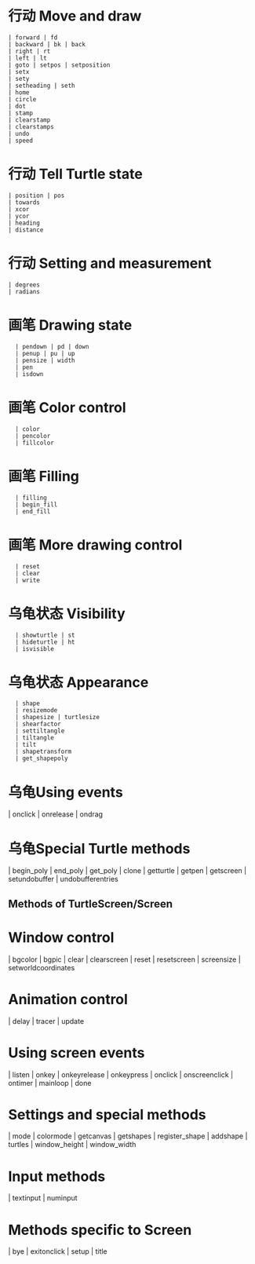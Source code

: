 
# 行动  Move and draw

    | forward | fd  
    | backward | bk | back
    | right | rt
    | left | lt
    | goto | setpos | setposition
    | setx
    | sety
    | setheading | seth
    | home
    | circle
    | dot
    | stamp
    | clearstamp
    | clearstamps
    | undo
    | speed

# 行动  Tell Turtle state

    | position | pos
    | towards
    | xcor
    | ycor
    | heading
    | distance

# 行动  Setting and measurement

    | degrees
    | radians


# 画笔   Drawing state

      | pendown | pd | down
      | penup | pu | up
      | pensize | width
      | pen
      | isdown

# 画笔   Color control

      | color
      | pencolor
      | fillcolor

# 画笔   Filling

      | filling
      | begin_fill
      | end_fill

# 画笔   More drawing control

      | reset
      | clear
      | write



# 乌龟状态   Visibility

      | showturtle | st
      | hideturtle | ht
      | isvisible

# 乌龟状态  Appearance

      | shape
      | resizemode
      | shapesize | turtlesize
      | shearfactor
      | settiltangle
      | tiltangle
      | tilt
      | shapetransform
      | get_shapepoly

# 乌龟Using events

   | onclick
   | onrelease
   | ondrag

# 乌龟Special Turtle methods

   | begin_poly
   | end_poly
   | get_poly
   | clone
   | getturtle | getpen
   | getscreen
   | setundobuffer
   | undobufferentries


Methods of TurtleScreen/Screen
------------------------------

# Window control

   | bgcolor
   | bgpic
   | clear | clearscreen
   | reset | resetscreen
   | screensize
   | setworldcoordinates

# Animation control

   | delay
   | tracer
   | update

# Using screen events

   | listen
   | onkey | onkeyrelease
   | onkeypress
   | onclick | onscreenclick
   | ontimer
   | mainloop | done

# Settings and special methods

   | mode
   | colormode
   | getcanvas
   | getshapes
   | register_shape | addshape
   | turtles
   | window_height
   | window_width

# Input methods

   | textinput
   | numinput

# Methods specific to Screen

   | bye
   | exitonclick
   | setup
   | title

